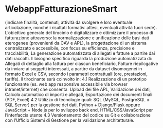 # WebappFatturazioneSmart

(indicare finalità, contenuti, attività da svolgere e loro eventuale articolazione, nonché i risultati
formativi attesi, eventuali attività fuori sede).
L’obiettivo generale del tirocinio è digitalizzare e ottimizzare il processo di fatturazione attraverso:
la normalizzazione e unificazione delle basi dati eterogenee (provenienti da CAV e APL), la
progettazione di un sistema centralizzato e accessibile, con focus su efficienza, precisione e
tracciabilità, La generazione automatizzata di allegati e fatture a partire dai dati raccolti. Il bisogno
specifico riguarda la produzione automatizzata di: Allegati di dettaglio alla fattura per ciascun
beneficiario, Fatture riepilogative da inviare ai soggetti interessati, a partire da dataset disomogenei
in formato Excel e CSV, secondo i parametri contrattuali (ore, prestazioni, tariffe). Il tirocinante sarà
coinvolto in: 4.1 Realizzazione di un prototipo funzionante (es. web app responsive accessibile via
browser intranet/internet) che consenta: Upload dei file APL, Validazione dei dati, Calcolo
automatico di importi e allegati, Esportazione dei documenti finali (PDF, Excel) 4.2 Utilizzo di
tecnologie quali: SQL (MySQL, PostgreSQL o SQL Server) per la gestione dei dati, Python +
Django/Flask oppure JavaScript + Node.js per lo sviluppo back end, HTML/CSS/JavaScript per
l’interfaccia utente 4.3 Versionamento del codice su Git e collaborazione con l’Ufficio Sistemi di
Gestione per la validazione architetturale.
